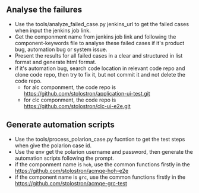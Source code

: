 
## Analyse the failures

- Use the tools/analyze_failed_case.py jenkins_url to get the failed cases when input the jenkins job link.
- Get the componment name from jenkins job link and following the component-keywords file to analyse these failed cases if it's product bug, automation bug or system issue.
- Present the results for all failed cases in a clear and structured in list format and generate html format.
- if it's automation bug, search code location in relevant code repo and clone code repo, then try to fix it, but not commit it and not delete the code repo.
  - for alc componment, the code repo is https://github.com/stolostron/application-ui-test.git
  - for clc componment, the code repo is https://github.com/stolostron/clc-ui-e2e.git

## Generate automation scripts

- Use the tools/process_polarion_case.py fucntion to get the test steps when give the polarion case id.
- Use the env get the polarion username and password, then generate the automation scripts following the prompt.
 -  if the componment name is `hoh`, use the common functions firstly in the https://github.com/stolostron/acmqe-hoh-e2e 
 -  if the component name is `grc`, use the common functions firstly in the https://github.com/stolostron/acmqe-grc-test 
